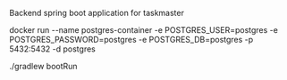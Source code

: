 Backend spring boot application for taskmaster



docker run --name postgres-container -e POSTGRES_USER=postgres -e POSTGRES_PASSWORD=postgres -e POSTGRES_DB=postgres -p 5432:5432 -d postgres


./gradlew bootRun 
